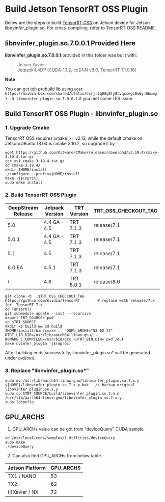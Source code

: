 # Build Jetson TensorRT OSS Plugin

Below are the steps to build [TensorRT OSS](https://github.com/NVIDIA/TensorRT) on Jetson device for Jetson libnvinfer_plugin.so. For cross-compiling, refer to TensorRT OSS README.

## libnvinfer_plugin.so.7.0.0.1 Provided Here

 **libnvinfer_plugin.so.7.0.0.1** provided in this folder was built with:

> Jetson Xavier  
> Jetpack4.4DP (CUDA-10.2, cuDNN v8.0, TensorRT 7.1.0.16)

**Note**

You can get teh prebuild lib using `wget https://nvidia.box.com/shared/static/ezrjriq08q8fy8tvqcswgi0u6yn0bomg.1 -O libnvinfer_plugin.so.7.0.0.1` if you met some LFS issue.

## Build TensorRT OSS Plugin - libnvinfer_plugin.so

### 1. Upgrade Cmake

TensorRT OSS requires cmake \>= v3.13, while the default cmake on Jetson/UBuntu 18.04 is cmake 3.10.2, so upgrade it by

```
wget https://github.com/Kitware/CMake/releases/download/v3.19.4/cmake-3.19.4.tar.gz
tar xvf cmake-3.19.4.tar.gz
cd cmake-3.19.4/
mkdir $HOME/install
./configure --prefix=$HOME/install
make -j$(nproc)
sudo make install
```

### 2. Build TensorRT OSS Plugin

| DeepStream Release  | Jetpack Version  | TRT Version     | TRT_OSS_CHECKOUT_TAG  |
| ------------------- | ---------------  | --------------- | --------------------- |
| 5.0                 | 4.4 GA  - 4.5    | TRT 7.1.3       | release/7.1           |
| 5.0.1               | 4.4 GA - 4.5     | TRT 7.1.3       | release/7.1           |
| 5.1                 | 4.5              | TRT 7.1.3       | release/7.1           |
| 6.0 EA              | 4.5.1            | TRT 7.1.3       | release/7.1           |
| /                   | 4.6              | TRT 8.0.1       | release/8.0           |
```
git clone -b   $TRT_OSS_CHECKOUT_TAG  https://github.com/nvidia/TensorRT        # replace with release/7.x for  TensorRT 7.x
cd TensorRT/
git submodule update --init --recursive
export TRT_SOURCE=`pwd`
cd $TRT_SOURCE
mkdir -p build && cd build
$HOME/install/bin/cmake .. -DGPU_ARCHS="53 62 72"  -DTRT_LIB_DIR=/usr/lib/aarch64-linux-gnu/ -DCMAKE_C_COMPILER=/usr/bin/gcc -DTRT_BIN_DIR=`pwd`/out
make nvinfer_plugin -j$(nproc)
```

After building ends successfully, libnvinfer_plugin.so* will be generated under `pwd`/out/.

### 3. Replace "libnvinfer_plugin.so*"

```
sudo mv /usr/lib/aarch64-linux-gnu/libnvinfer_plugin.so.7.x.y ${HOME}/libnvinfer_plugin.so.7.x.y.bak   // backup original libnvinfer_plugin.so.x.y
sudo cp $TRT_SOURCE/build/libnvinfer_plugin.so.7.m.n  /usr/lib/aarch64-linux-gnu/libnvinfer_plugin.so.7.x.y
sudo ldconfig
```

## GPU_ARCHS

1. GPU_ARCHs value can be got from "deviceQuery" CUDA sample 

```
cd /usr/local/cuda/samples/1_Utilities/deviceQuery
sudo make
./deviceQuery
```

2. Can also find GPU_ARCHs from below table

| Jetson Platform  | GPU_ARCHS |
| ---------------- | --------- |
| TX1 / NANO       | 53        |
| TX2              | 62        |
| (i)Xavier / NX   | 72        |

